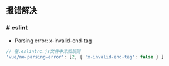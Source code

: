 ## 报错解决
### # eslint
- Parsing error: x-invalid-end-tag
```js
// 在.eslintrc.js文件中添加规则
'vue/no-parsing-error': [2, { 'x-invalid-end-tag': false } ]
```
